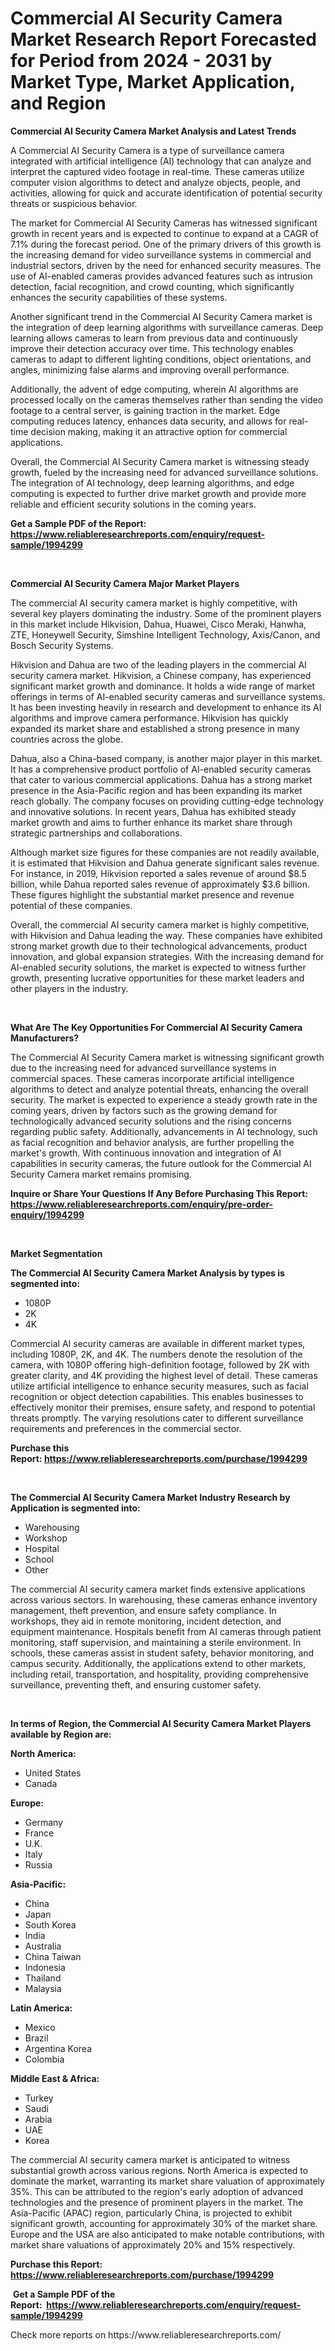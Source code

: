<p><h1>Commercial AI Security Camera Market Research Report Forecasted for Period from 2024 -  2031 by Market Type, Market Application, and Region</h1></p><p><strong>Commercial AI Security Camera Market Analysis and Latest Trends</strong></p>
<p><p>A Commercial AI Security Camera is a type of surveillance camera integrated with artificial intelligence (AI) technology that can analyze and interpret the captured video footage in real-time. These cameras utilize computer vision algorithms to detect and analyze objects, people, and activities, allowing for quick and accurate identification of potential security threats or suspicious behavior.</p><p>The market for Commercial AI Security Cameras has witnessed significant growth in recent years and is expected to continue to expand at a CAGR of 7.1% during the forecast period. One of the primary drivers of this growth is the increasing demand for video surveillance systems in commercial and industrial sectors, driven by the need for enhanced security measures. The use of AI-enabled cameras provides advanced features such as intrusion detection, facial recognition, and crowd counting, which significantly enhances the security capabilities of these systems.</p><p>Another significant trend in the Commercial AI Security Camera market is the integration of deep learning algorithms with surveillance cameras. Deep learning allows cameras to learn from previous data and continuously improve their detection accuracy over time. This technology enables cameras to adapt to different lighting conditions, object orientations, and angles, minimizing false alarms and improving overall performance.</p><p>Additionally, the advent of edge computing, wherein AI algorithms are processed locally on the cameras themselves rather than sending the video footage to a central server, is gaining traction in the market. Edge computing reduces latency, enhances data security, and allows for real-time decision making, making it an attractive option for commercial applications.</p><p>Overall, the Commercial AI Security Camera market is witnessing steady growth, fueled by the increasing need for advanced surveillance solutions. The integration of AI technology, deep learning algorithms, and edge computing is expected to further drive market growth and provide more reliable and efficient security solutions in the coming years.</p></p>
<p><strong>Get a Sample PDF of the Report:&nbsp; <a href="https://www.reliableresearchreports.com/enquiry/request-sample/1994299">https://www.reliableresearchreports.com/enquiry/request-sample/1994299</a></strong></p>
<p>&nbsp;</p>
<p><strong>Commercial AI Security Camera Major Market Players</strong></p>
<p><p>The commercial AI security camera market is highly competitive, with several key players dominating the industry. Some of the prominent players in this market include Hikvision, Dahua, Huawei, Cisco Meraki, Hanwha, ZTE, Honeywell Security, Simshine Intelligent Technology, Axis/Canon, and Bosch Security Systems.</p><p>Hikvision and Dahua are two of the leading players in the commercial AI security camera market. Hikvision, a Chinese company, has experienced significant market growth and dominance. It holds a wide range of market offerings in terms of AI-enabled security cameras and surveillance systems. It has been investing heavily in research and development to enhance its AI algorithms and improve camera performance. Hikvision has quickly expanded its market share and established a strong presence in many countries across the globe.</p><p>Dahua, also a China-based company, is another major player in this market. It has a comprehensive product portfolio of AI-enabled security cameras that cater to various commercial applications. Dahua has a strong market presence in the Asia-Pacific region and has been expanding its market reach globally. The company focuses on providing cutting-edge technology and innovative solutions. In recent years, Dahua has exhibited steady market growth and aims to further enhance its market share through strategic partnerships and collaborations.</p><p>Although market size figures for these companies are not readily available, it is estimated that Hikvision and Dahua generate significant sales revenue. For instance, in 2019, Hikvision reported a sales revenue of around $8.5 billion, while Dahua reported sales revenue of approximately $3.6 billion. These figures highlight the substantial market presence and revenue potential of these companies.</p><p>Overall, the commercial AI security camera market is highly competitive, with Hikvision and Dahua leading the way. These companies have exhibited strong market growth due to their technological advancements, product innovation, and global expansion strategies. With the increasing demand for AI-enabled security solutions, the market is expected to witness further growth, presenting lucrative opportunities for these market leaders and other players in the industry.</p></p>
<p>&nbsp;</p>
<p><strong>What Are The Key Opportunities For Commercial AI Security Camera Manufacturers?</strong></p>
<p><p>The Commercial AI Security Camera market is witnessing significant growth due to the increasing need for advanced surveillance systems in commercial spaces. These cameras incorporate artificial intelligence algorithms to detect and analyze potential threats, enhancing the overall security. The market is expected to experience a steady growth rate in the coming years, driven by factors such as the growing demand for technologically advanced security solutions and the rising concerns regarding public safety. Additionally, advancements in AI technology, such as facial recognition and behavior analysis, are further propelling the market's growth. With continuous innovation and integration of AI capabilities in security cameras, the future outlook for the Commercial AI Security Camera market remains promising.</p></p>
<p><strong>Inquire or Share Your Questions If Any Before Purchasing This Report: <a href="https://www.reliableresearchreports.com/enquiry/pre-order-enquiry/1994299">https://www.reliableresearchreports.com/enquiry/pre-order-enquiry/1994299</a></strong></p>
<p>&nbsp;</p>
<p><strong>Market Segmentation</strong></p>
<p><strong>The Commercial AI Security Camera Market Analysis by types is segmented into:</strong></p>
<p><ul><li>1080P</li><li>2K</li><li>4K</li></ul></p>
<p><p>Commercial AI security cameras are available in different market types, including 1080P, 2K, and 4K. The numbers denote the resolution of the camera, with 1080P offering high-definition footage, followed by 2K with greater clarity, and 4K providing the highest level of detail. These cameras utilize artificial intelligence to enhance security measures, such as facial recognition or object detection capabilities. This enables businesses to effectively monitor their premises, ensure safety, and respond to potential threats promptly. The varying resolutions cater to different surveillance requirements and preferences in the commercial sector.</p></p>
<p><strong>Purchase this Report:&nbsp;<a href="https://www.reliableresearchreports.com/purchase/1994299">https://www.reliableresearchreports.com/purchase/1994299</a></strong></p>
<p>&nbsp;</p>
<p><strong>The Commercial AI Security Camera Market Industry Research by Application is segmented into:</strong></p>
<p><ul><li>Warehousing</li><li>Workshop</li><li>Hospital</li><li>School</li><li>Other</li></ul></p>
<p><p>The commercial AI security camera market finds extensive applications across various sectors. In warehousing, these cameras enhance inventory management, theft prevention, and ensure safety compliance. In workshops, they aid in remote monitoring, incident detection, and equipment maintenance. Hospitals benefit from AI cameras through patient monitoring, staff supervision, and maintaining a sterile environment. In schools, these cameras assist in student safety, behavior monitoring, and campus security. Additionally, the applications extend to other markets, including retail, transportation, and hospitality, providing comprehensive surveillance, preventing theft, and ensuring customer safety.</p></p>
<p>&nbsp;</p>
<p><strong>In terms of Region, the Commercial AI Security Camera Market Players available by Region are:</strong></p>
<p>
    <p> <strong> North America: </strong>
        <ul>
            <li>United States</li>
            <li>Canada</li>
        </ul>
        </p> 
    <p> <strong> Europe: </strong>
        <ul>
            <li>Germany</li>
            <li>France</li>
            <li>U.K.</li>
            <li>Italy</li>
            <li>Russia</li>
        </ul>
        </p> 
    <p> <strong> Asia-Pacific: </strong>
        <ul>
            <li>China</li>
            <li>Japan</li>
            <li>South Korea</li>
            <li>India</li>
            <li>Australia</li>
            <li>China Taiwan</li>
            <li>Indonesia</li>
            <li>Thailand</li>
            <li>Malaysia</li>
        </ul>
        </p> 
    <p> <strong> Latin America: </strong>
        <ul>
            <li>Mexico</li>
            <li>Brazil</li>
            <li>Argentina Korea</li>
            <li>Colombia</li>
        </ul>
        </p> 
    <p> <strong> Middle East & Africa: </strong>
        <ul>
            <li>Turkey</li>
            <li>Saudi</li>
            <li>Arabia</li>
            <li>UAE</li>
            <li>Korea</li>
        </ul>
    </p>
    </p>
<p><p>The commercial AI security camera market is anticipated to witness substantial growth across various regions. North America is expected to dominate the market, warranting its market share valuation of approximately 35%. This can be attributed to the region's early adoption of advanced technologies and the presence of prominent players in the market. The Asia-Pacific (APAC) region, particularly China, is projected to exhibit significant growth, accounting for approximately 30% of the market share. Europe and the USA are also anticipated to make notable contributions, with market share valuations of approximately 20% and 15% respectively.</p></p>
<p><strong>Purchase this Report: <a href="https://www.reliableresearchreports.com/purchase/1994299">https://www.reliableresearchreports.com/purchase/1994299</a></strong></p>
<p>&nbsp;<strong>Get a Sample PDF of the Report:&nbsp;&nbsp;<a href="https://www.reliableresearchreports.com/enquiry/request-sample/1994299">https://www.reliableresearchreports.com/enquiry/request-sample/1994299</a></strong></p>
<p><strong></strong></p>
<p>Check more reports on https://www.reliableresearchreports.com/</p>